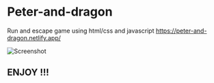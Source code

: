# Peter-and-dragon
Run and escape game using html/css and javascript
https://peter-and-dragon.netlify.app/

![Screenshot](https://user-images.githubusercontent.com/46921513/237028344-359ac1ab-0a14-4ac3-9ee0-b833936c78c7.png)


## ENJOY !!! 
